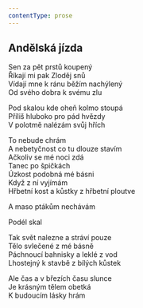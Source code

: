 ```yaml
---
contentType: prose
---
```


## Andělská jízda

Sen za pět prstů koupený  
Říkají mi pak Zloděj snů  
Vídají mne k ránu běžím nachýlený  
Od svého dobra k svému zlu

Pod skalou kde oheň kolmo stoupá  
Příliš hluboko pro pád hvězdy  
V polotmě nalézám svůj hřích

To nebude chrám  
A nebetyčnost co tu dlouze stavím  
Ačkoliv se mé noci zdá  
Tanec po špičkách  
Úzkost podobná mé básni  
Když z ní vyjímám  
Hřbetní kost a kůstky z hřbetní ploutve

A maso ptákům nechávám

Podél skal

Tak svět nalezne a stráví pouze  
Tělo svlečené z mé básně  
Páchnoucí bahnisky a leklé z vod  
Lhostejný k stavbě z bílých kůstek

Ale čas a v březích času slunce  
Je krásným tělem obetká  
K budoucím lásky hrám

